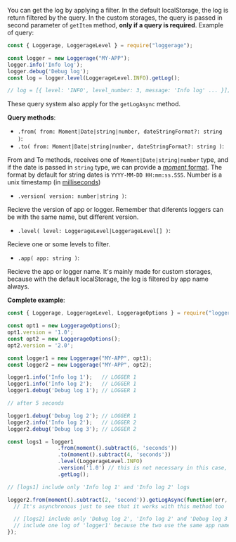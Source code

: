 You can get the log by applying a filter. In the default localStorage, the log is return filtered by the query. In the custom storages, the query is passed in second parameter of `getItem` method, **only if a query is required**. Example of query:

```javascript
const { Loggerage, LoggerageLevel } = require("loggerage");

const logger = new Loggerage("MY-APP");
logger.info('Info log');
logger.debug('Debug log');
const log = logger.level(LoggerageLevel.INFO).getLog();

// log = [{ level: 'INFO', level_number: 3, message: 'Info log' ... }];
```

These query system also apply for the `getLogAsync` method.

**Query methods**:

* `.from( from: Moment|Date|string|number, dateStringFormat?: string )`:
* `.to( from: Moment|Date|string|number, dateStringFormat?: string )`:

From and To methods, receives one of `Moment|Date|string|number` type, and if the date is passed in `string` type, we can provide a [*moment* format](https://momentjs.com/docs/#/parsing/string-format/). The format by default for string dates is `YYYY-MM-DD HH:mm:ss.SSS`. Number is a unix timestamp (in [milliseconds](https://momentjs.com/docs/#/parsing/unix-timestamp-milliseconds/))

* `.version( version: number|string )`:

Recieve the version of app or logger. Remember that diferents loggers can be with the same name, but different version.

* `.level( level: LoggerageLevel|LoggerageLevel[] )`:

Recieve one or some levels to filter.

* `.app( app: string )`:

Recieve the app or logger name. It's mainly made for custom storages, because with the default localStorage, the log is filtered by app name always.

**Complete example**:

```javascript
const { Loggerage, LoggerageLevel, LoggerageOptions } = require("loggerage");

const opt1 = new LoggerageOptions();
opt1.version = '1.0';
const opt2 = new LoggerageOptions();
opt2.version = '2.0';

const logger1 = new Loggerage("MY-APP", opt1);
const logger2 = new Loggerage("MY-APP", opt2);

logger1.info('Info log 1');   // LOGGER 1
logger1.info('Info log 2');   // LOGGER 1
logger1.debug('Debug log 1'); // LOGGER 1

// after 5 seconds

logger1.debug('Debug log 2'); // LOGGER 1
logger2.info('Info log 2');   // LOGGER 2
logger2.debug('Debug log 3'); // LOGGER 2

const logs1 = logger1
                .from(moment().subtract(6, 'seconds'))
                .to(moment().subtract(4, 'seconds'))
                .level(LoggerageLevel.INFO)
                .version('1.0') // this is not necessary in this case, but don't care
                .getLog();

// [logs1] include only 'Info log 1' and 'Info log 2' logs

logger2.from(moment().subtract(2, 'second')).getLogAsync(function(err, logs2) {
  // It's asynchronous just to see that it works with this method too

  // [logs2] include only 'Debug log 2', 'Info log 2' and 'Debug log 3' logs
  // include one log of 'logger1' because the two use the same app name, use the default localStorage and no is filtered by version
});
```
